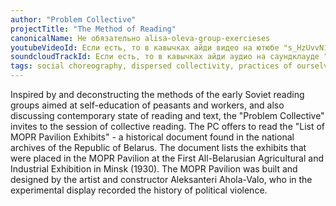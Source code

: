 ```yaml
---
author: "Problem Collective"
projectTitle: "The Method of Reading"
canonicalName: Не обязательно alisa-oleva-group-exercieses
youtubeVideoId: Если есть, то в кавычках айди видео на ютюбе "s_HzUvvN1Ns"
soundcloudTrackId: Если есть, то в кавычках айди аудио на саундклауде "353915180"
tags: social choreography, dispersed collectivity, practices of ourselves, 8-BIT DESIRE
---
```

Inspired by and deconstructing the methods of the early Soviet reading groups aimed at self-education of peasants and workers, and also discussing contemporary state of reading and text, the "Problem Collective" invites to the session of collective reading. The PC offers to read the "List of MOPR Pavilion Exhibits" - a historical document found in the national archives of the Republic of Belarus. The document lists the exhibits that were placed in the MOPR Pavilion at the First All-Belarusian Agricultural and Industrial Exhibition in Minsk (1930). The MOPR Pavilion was built and designed by the artist and constructor Aleksanteri Ahola-Valo, who in the experimental display recorded the history of political violence.

